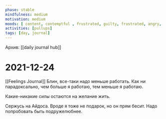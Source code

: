 ```yaml
---
phase: stable
mindfulness: medium
motivation: medium
moods: [ content, contemptful , frustrated, guilty, frustrated, angry, frustrated, hostile, angry, worried, content,  shameful,]
activities: [pullups]
tags: [day, journal]
---
```

Архив: [[daily journal hub]]
# 2021-12-24
[[Feelings Journal]]
Блин, все-таки надо меньше работать. Как ни парадоксально, чем больше я работаю, тем меньше я работаю.

Какие-никакие силы остаются на желание жить.

Сержусь на Айдоса. Вроде я тоже не подарок, но он прям бесит.
Надо попробовать быть подружелюбнее.